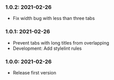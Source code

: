 ### 1.0.2: 2021-02-26

* Fix width bug with less than three tabs

### 1.0.1: 2021-02-26

* Prevent tabs with long titles from overlapping
* Development: Add stylelint rules

### 1.0.0: 2021-02-26

* Release first version
